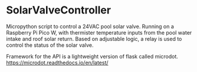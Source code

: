 # SolarValveController

Micropython script to control a 24VAC pool solar valve. 
Running on a Raspberry Pi Pico W, with thermister temperature inputs from the pool water intake and roof solar return.
Based on adjustable logic, a relay is used to control the status of the solar valve.

Framework for the API is a lightweight version of flask called microdot. https://microdot.readthedocs.io/en/latest/
